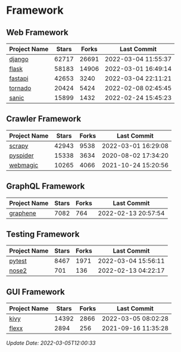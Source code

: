 # Framework

## Web Framework
| Project Name | Stars | Forks | Last Commit |
| ------------ | ----- | ----- | ----------- |
| [django](https://github.com/django/django) | 62717 | 26691 | 2022-03-04 11:55:37 |
| [flask](https://github.com/pallets/flask) | 58183 | 14906 | 2022-03-01 16:49:14 |
| [fastapi](https://github.com/tiangolo/fastapi) | 42653 | 3240 | 2022-03-04 22:11:21 |
| [tornado](https://github.com/tornadoweb/tornado) | 20424 | 5424 | 2022-02-08 02:45:45 |
| [sanic](https://github.com/sanic-org/sanic) | 15899 | 1432 | 2022-02-24 15:45:23 |

## Crawler Framework
| Project Name | Stars | Forks | Last Commit |
| ------------ | ----- | ----- | ----------- |
| [scrapy](https://github.com/scrapy/scrapy) | 42943 | 9538 | 2022-03-01 16:29:08 |
| [pyspider](https://github.com/binux/pyspider) | 15338 | 3634 | 2020-08-02 17:34:20 |
| [webmagic](https://github.com/code4craft/webmagic) | 10265 | 4066 | 2021-10-24 15:20:56 |

## GraphQL Framework
| Project Name | Stars | Forks | Last Commit |
| ------------ | ----- | ----- | ----------- |
| [graphene](https://github.com/graphql-python/graphene) | 7082 | 764 | 2022-02-13 20:57:54 |

## Testing Framework
| Project Name | Stars | Forks | Last Commit |
| ------------ | ----- | ----- | ----------- |
| [pytest](https://github.com/pytest-dev/pytest) | 8467 | 1971 | 2022-03-04 15:56:11 |
| [nose2](https://github.com/nose-devs/nose2) | 701 | 136 | 2022-02-13 04:22:17 |

## GUI Framework
| Project Name | Stars | Forks | Last Commit |
| ------------ | ----- | ----- | ----------- |
| [kivy](https://github.com/kivy/kivy) | 14392 | 2866 | 2022-03-05 08:02:28 |
| [flexx](https://github.com/flexxui/flexx) | 2894 | 256 | 2021-09-16 11:35:28 |

*Update Date: 2022-03-05T12:00:33*